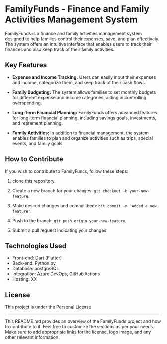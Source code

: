 # FamilyFunds - Finance and Family Activities Management System


FamilyFunds is a finance and family activities management system designed to help families control their expenses, save, and plan effectively. The system offers an intuitive interface that enables users to track their finances and also keep track of their family activities.

## Key Features

- **Expense and Income Tracking:** Users can easily input their expenses and income, categorize them, and keep track of their cash flows.

- **Family Budgeting:** The system allows families to set monthly budgets for different expense and income categories, aiding in controlling overspending.

- **Long-Term Financial Planning:** FamilyFunds offers advanced features for long-term financial planning, including savings goals, investments, and retirement planning.

- **Family Activities:** In addition to financial management, the system enables families to plan and organize activities such as trips, special events, and family goals.

## How to Contribute

If you wish to contribute to FamilyFunds, follow these steps:

1. clone this repository.

2. Create a new branch for your changes: `git checkout -b your-new-feature`.

3. Make desired changes and commit them: `git commit -m 'Added a new feature'`.

4. Push to the branch: `git push origin your-new-feature`.

5. Submit a pull request indicating your changes.

## Technologies Used

- Front-end: Dart (Flutter)
- Back-end: Python.py
- Database: postgreSQL
- Integration: Azure DevOps, GitHub Actions
- Hosting: XX

## License

This project is under the Personal License

---

This README.md provides an overview of the FamilyFunds project and how to contribute to it. Feel free to customize the sections as per your needs. Make sure to add appropriate links for the license, logo image, and any other relevant information.
